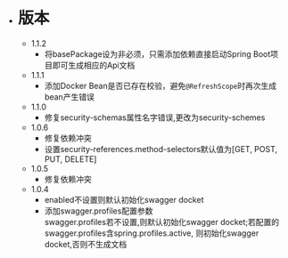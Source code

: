 - # 版本
  - 1.1.2
    - 将basePackage设为非必须，只需添加依赖直接启动Spring Boot项目即可生成相应的Api文档
  - 1.1.1
    - 添加Docker Bean是否已存在校验，避免`@RefreshScope`时再次生成bean产生错误
  - 1.1.0
    - 修复security-schemas​属性名字错误,更改为security-schemes
  - 1.0.6
    - 修复依赖冲突
    - 设置security-references.method-selectors默认值为[GET, POST, PUT, DELETE]
  - 1.0.5
    - 修复依赖冲突
  - 1.0.4
    - enabled不设置则默认初始化swagger docket
    - 添加swagger.profiles配置参数<br>
      swagger.profiles若不设置,则默认初始化swagger docket;若配置的swagger.profiles含spring.profiles.active,
      则初始化swagger docket,否则不生成文档
